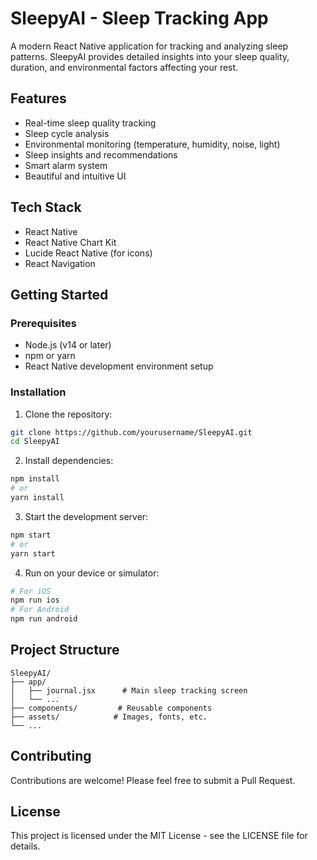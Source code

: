 # SleepyAI - Sleep Tracking App

A modern React Native application for tracking and analyzing sleep patterns. SleepyAI provides detailed insights into your sleep quality, duration, and environmental factors affecting your rest.

## Features

- Real-time sleep quality tracking
- Sleep cycle analysis
- Environmental monitoring (temperature, humidity, noise, light)
- Sleep insights and recommendations
- Smart alarm system
- Beautiful and intuitive UI

## Tech Stack

- React Native
- React Native Chart Kit
- Lucide React Native (for icons)
- React Navigation

## Getting Started

### Prerequisites

- Node.js (v14 or later)
- npm or yarn
- React Native development environment setup

### Installation

1. Clone the repository:
```bash
git clone https://github.com/yourusername/SleepyAI.git
cd SleepyAI
```

2. Install dependencies:
```bash
npm install
# or
yarn install
```

3. Start the development server:
```bash
npm start
# or
yarn start
```

4. Run on your device or simulator:
```bash
# For iOS
npm run ios
# For Android
npm run android
```

## Project Structure

```
SleepyAI/
├── app/
│   ├── journal.jsx      # Main sleep tracking screen
│   └── ...
├── components/         # Reusable components
├── assets/            # Images, fonts, etc.
└── ...
```

## Contributing

Contributions are welcome! Please feel free to submit a Pull Request.

## License

This project is licensed under the MIT License - see the LICENSE file for details.
